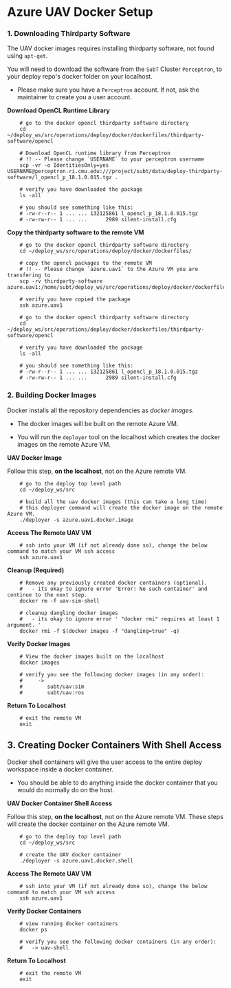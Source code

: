 # Azure UAV Docker Setup

### 1. Downloading Thirdparty Software

The UAV docker images requires installing thirdparty software, not found using `apt-get`.

You will need to download the software from the `SubT` Cluster `Perceptron`, to your deploy repo's docker folder on your localhost.

- Please make sure you have a `Perceptron` account. If not, ask the maintainer to create you a user account.

**Download OpenCL Runtime Library**

        # go to the docker opencl thirdparty software directory
        cd ~/deploy_ws/src/operations/deploy/docker/dockerfiles/thirdparty-software/opencl
        
        # Download OpenCL runtime library from Perceptron
        # !! -- Please change `USERNAME` to your perceptron username
        scp -vr -o IdentitiesOnly=yes USERNAME@perceptron.ri.cmu.edu:///project/subt/data/deploy-thirdparty-software/l_opencl_p_18.1.0.015.tgz .
        
        # verify you have downloaded the package
        ls -all

        # you should see something like this:
        # -rw-r--r-- 1 ... ... 132125861 l_opencl_p_18.1.0.015.tgz
        # -rw-rw-r-- 1 ... ...      2989 silent-install.cfg

**Copy the thirdparty software to the remote VM**

        # go to the docker opencl thirdparty software directory
        cd ~/deploy_ws/src/operations/deploy/docker/dockerfiles/

        # copy the opencl packages to the remote VM
        # !! -- Please change `azure.uav1` to the Azure VM you are transfering to
        scp -rv thirdparty-software azure.uav1:/home/subt/deploy_ws/src/operations/deploy/docker/dockerfiles

        # verify you have copied the package
        ssh azure.uav1

        # go to the docker opencl thirdparty software directory
        cd ~/deploy_ws/src/operations/deploy/docker/dockerfiles/thirdparty-software/opencl

        # verify you have downloaded the package
        ls -all

        # you should see something like this:
        # -rw-r--r-- 1 ... ... 132125861 l_opencl_p_18.1.0.015.tgz
        # -rw-rw-r-- 1 ... ...      2989 silent-install.cfg

### 2. Building Docker Images

Docker installs all the repository dependencies as *docker images*.

- The docker images will be built on the remote Azure VM.

- You will run the `deployer` tool on the localhost which creates the docker images on the remote Azure VM.

**UAV Docker Image** 

Follow this step, **on the localhost**, not on the Azure remote VM.

        # go to the deploy top level path
        cd ~/deploy_ws/src

        # build all the uav docker images (this can take a long time)
        # this deployer command will create the docker image on the remote Azure VM.
        ./deployer -s azure.uav1.docker.image

**Access The Remote UAV VM** 

        # ssh into your VM (if not already done so), change the below command to match your VM ssh access
        ssh azure.uav1

**Cleanup (Required)**

        # Remove any previously created docker containers (optional).
        #   - its okay to ignore error 'Error: No such container' and continue to the next step.
        docker rm -f uav-sim-shell

        # cleanup dangling docker images
        #   - its okay to ignore error ' "docker rmi" requires at least 1 argument. '
        docker rmi -f $(docker images -f "dangling=true" -q)

**Verify Docker Images** 

        # View the docker images built on the localhost
        docker images

        # verify you see the following docker images (in any order):
        #     ->
        #        subt/uav:sim
        #        subt/uav:ros

**Return To Localhost** 

        # exit the remote VM
        exit

## 3. Creating Docker Containers With Shell Access

Docker shell containers will give the user access to the entire deploy workspace inside a docker container.

- You should be able to do anything inside the docker container that you would do normally do on the host.

**UAV Docker Container Shell Access**

Follow this step, **on the localhost**, not on the Azure remote VM. These steps will create the docker container on the Azure remote VM.

        # go to the deploy top level path
        cd ~/deploy_ws/src

        # create the UAV docker container
        ./deployer -s azure.uav1.docker.shell

**Access The Remote UAV VM** 

        # ssh into your VM (if not already done so), change the below command to match your VM ssh access
        ssh azure.uav1

**Verify Docker Containers**

        # view running docker containers
        docker ps

        # verify you see the following docker containers (in any order):
        #   -> uav-shell

**Return To Localhost** 

        # exit the remote VM
        exit
